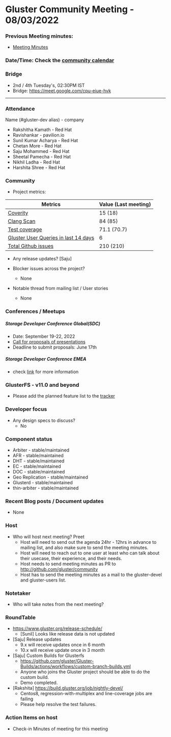 # Gluster Community Meeting -  08/03/2022


### Previous Meeting minutes:

- [Meeting Minutes](https://github.com/gluster/community/tree/master/meetings)

### Date/Time: Check the [community calendar](https://calendar.google.com/event?action=TEMPLATE&tmeid=MDQ0YmRydTllMXYzdWFoMmpsbjdqNXJlYmNfMjAyMDEwMjdUMDkwMDAwWiBzYWptb2hhbUByZWRoYXQuY29t&tmsrc=sajmoham%40redhat.com&scp=ALL)

### Bridge
  - 2nd / 4th Tuesday's, 02:30PM IST
  - Bridge: https://meet.google.com/cpu-eiue-hvk


-------


### Attendance
Name (#gluster-dev alias) - company
* Rakshitha Kamath - Red Hat
* Ravishankar - pavilion.io
* Sunil Kumar Acharya - Red Hat
* Chetan More - Red Hat
* Saju Mohammed - Red Hat
* Sheetal Pamecha - Red Hat
* Nikhil Ladha - Red Hat
* Harshita Shree - Red Hat


### Community

* Project metrics:

|    Metrics                |   Value (Last meeting)  |
| ------------------------- | -------- |
|[Coverity](https://scan.coverity.com/projects/gluster-glusterfs)  | 15 (18)  |
|[Clang Scan](https://build.gluster.org/job/clang-scan/lastBuild/) |   84 (85)  |
|[Test coverage](https://build.gluster.org/job/line-coverage/lastCompletedBuild/Line_20Coverage_20Report/)|    71.1 (70.7) |
|[Gluster User Queries in last 14 days](https://lists.gluster.org/pipermail/gluster-users/2022-March/thread.html)        |     6    |
|[Total Github issues](https://github.com/gluster/glusterfs/issues)       |    210 (210)  |


* Any release updates?
[Saju]

* Blocker issues across the project?
    * None


* Notable thread from mailing list / User stories
    * None



### Conferences / Meetups

#####  Storage Developer Conference Global(SDC)
   - Date: September 19-22, 2022
   - [Call for proposals of presentations](https://storagedeveloper.org/events/sdc-2022/speakers/call-for-presentations)
   - Deadline to submit proposals: June 17th


#####  Storage Developer Conference EMEA
   - check [link](https://www.snia.org/events/sdcemea) for more information



### GlusterFS - v11.0 and beyond
*   Please add the planned feature list to the [tracker](https://github.com/gluster/glusterfs/issues/3023)



### Developer focus

* Any design specs to discuss?
    * No



### Component status
* Arbiter - stable/maintained
* AFR - stable/maintained
* DHT - stable/maintained
* EC - stable/maintained
* DOC - stable/maintained
* Geo Replication - stable/maintained
* Glusterd - stable/maintained
* thin-arbiter - stable/maintained


### Recent Blog posts / Document updates
* None


### Host

* Who will host next meeting? Preet
  - Host will need to send out the agenda 24hr - 12hrs in advance to mailing list, and also make sure to send the meeting minutes.
  - Host will need to reach out to one user at least who can talk about their usecase, their experience, and their needs.
  - Host needs to send meeting minutes as PR to http://github.com/gluster/community
  - Host has to send the meeting minutes as a mail to the gluster-devel and gluster-users list.


### Notetaker

* Who will take notes from the next meeting?


### RoundTable
* https://www.gluster.org/release-schedule/
    * [Sunil] Looks like release data  is not updated
* [Saju] Release updates
    * 9.x will receive updates once in 6 month
    * 10.x will receive update once in 3 month
* [Saju] Custom Builds for Glusterfs
    * https://github.com/gluster/Gluster-Builds/actions/workflows/custom-branch-builds.yml
    * Anyone who joins the Gluster project should be able to do the custom build.
    * Demo completed.
* [Rakshita] https://build.gluster.org/job/nightly-devel/
    * Centos8, regression-with-multiplex and line-coverage jobs are failing
    * Please help resolve the test failures.


### Action Items on host
* Check-in Minutes of meeting for this meeting
